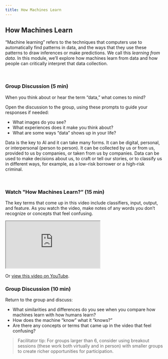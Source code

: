 ```yaml
---
title: How Machines Learn
---
```


## How Machines Learn

“Machine learning” refers to the techniques that computers use to automatically find patterns in data, and the ways that they use these patterns to draw inferences or make predictions. We call this *learning from data*. In this module, we’ll explore how machines learn from data and how people can critically interpret that data collection.

<br>

### Group Discussion (5 min)

When you think about or hear the term “data,” what comes to mind?

Open the discussion to the group, using these prompts to guide your responses if needed:	
* What images do you see?
* What experiences does it make you think about?
* What are some ways “data” shows up in your life?

Data is the key to AI and it can take many forms. It can be digital, personal, or interpersonal (person to person). It can be collected by us or from us, provided to us by companies, or taken from us by companies. Data can be used to make decisions about us, to craft or tell our stories, or to classify us in different ways, for example, as a low-risk borrower or a high-risk criminal.

<br>

### Watch "How Machines Learn?” (15 min)

The key terms that come up in this video include classifiers, input, output, and feature. As you watch the video, make notes of any words you don’t recognize or concepts that feel confusing.

<div class="embed-responsive embed-responsive-16by9">
  <iframe class="embed-responsive-item" src="https://www.youtube.com/embed/vg_cJW_PjrI" allowfullscreen></iframe>
</div>

Or [view this video on YouTube](https://www.youtube.com/watch?v=vg_cJW_PjrI).
<br>

### Group Discussion (10 min)

Return to the group and discuss:

* What similarities and differences do you see when you compare how machines learn with how humans learn? 
* How does the machine “know” what it “knows?” 
* Are there any concepts or terms that came up in the video that feel confusing?

> Facilitator tip: For groups larger than 6, consider using breakout sessions (these work both virtually and in person) with smaller groups to create richer opportunities for participation.
